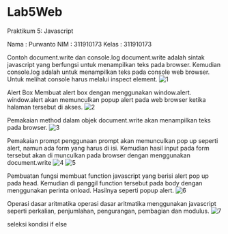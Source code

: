 # Lab5Web
Praktikum 5: Javascript

Nama : Purwanto
NIM : 311910173
Kelas : 311910173

Contoh document.write dan console.log
document.write adalah sintak javascript yang berfungsi untuk menampilkan teks pada browser. Kemudian console.log adalah untuk menampilkan teks pada console web browser. Untuk melihat console harus melalui inspect element.
![1](https://user-images.githubusercontent.com/50513551/115882423-edf0a780-a476-11eb-910c-2d63779cf4aa.png)

Alert Box
Membuat alert box dengan menggunakan window.alert. window.alert akan memunculkan popup alert pada web browser ketika halaman tersebut di akses.
![2](https://user-images.githubusercontent.com/50513551/115882604-1b3d5580-a477-11eb-8d3f-21ed0c047cdd.png)

Pemakaian method dalam objek
document.write akan menampilkan teks pada browser.
![3](https://user-images.githubusercontent.com/50513551/115882739-41fb8c00-a477-11eb-8194-606d0a849fc8.png)

Pemakaian prompt
penggunaan prompt akan memunculkan pop up seperti alert, namun ada form yang harus di isi. Kemudian hasil input pada form tersebut akan di munculkan pada browser dengan menggunakan document.write
![4](https://user-images.githubusercontent.com/50513551/115882922-70796700-a477-11eb-9743-ce77129306b3.png)
![5](https://user-images.githubusercontent.com/50513551/115882933-72432a80-a477-11eb-9da3-5f4f3aaeb63d.png)

Pembuatan fungsi
membuat function javascript yang berisi alert pop up pada head. Kemudian di panggil function tersebut pada body dengan menggunakan perinta onload. Hasilnya seperti popup alert.
![6](https://user-images.githubusercontent.com/50513551/115883191-b7fff300-a477-11eb-8096-016e8ded906e.png)

Operasi dasar aritmatika
operasi dasar aritmatika menggunakan javascript seperti perkalian, penjumlahan, pengurangan, pembagian dan modulus.
![7](https://user-images.githubusercontent.com/50513551/115883358-e5e53780-a477-11eb-8c49-997ab8272717.png)

seleksi kondisi if else
